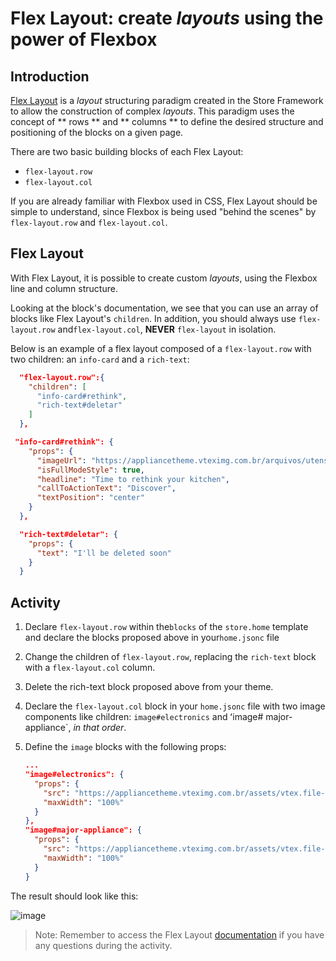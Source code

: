 # Flex Layout: create _layouts_ using the power of Flexbox

## Introduction

[Flex Layout](https://developers.vtex.com/docs/vtex-flex-layout#flex-layout) is a _layout_ structuring paradigm created in the Store Framework to allow the construction of complex _layouts_. This paradigm uses the concept of ** rows ** and ** columns ** to define the desired structure and positioning of the blocks on a given page.

There are two basic building blocks of each Flex Layout:

- `flex-layout.row`
- `flex-layout.col`

If you are already familiar with Flexbox used in CSS, Flex Layout should be simple to understand, since Flexbox is being used "behind the scenes" by `flex-layout.row` and `flex-layout.col`.

## Flex Layout

With Flex Layout, it is possible to create custom _layouts_, using the Flexbox line and column structure.

Looking at the block's documentation, we see that you can use an array of blocks like Flex Layout's `children`. In addition, you should always use `flex-layout.row` and`flex-layout.col`, **NEVER** `flex-layout` in isolation.

Below is an example of a flex layout composed of a `flex-layout.row` with two children: an `info-card` and a `rich-text`:

```json
  "flex-layout.row":{
    "children": [
      "info-card#rethink",
      "rich-text#deletar"
    ]
  },

 "info-card#rethink": {
    "props": {
      "imageUrl": "https://appliancetheme.vteximg.com.br/arquivos/utensilios-cozinha-min.png",
      "isFullModeStyle": true,
      "headline": "Time to rethink your kitchen",
      "callToActionText": "Discover",
      "textPosition": "center"
    }
  },

  "rich-text#deletar": {
    "props": {
      "text": "I'll be deleted soon"
    }
  }
```

## Activity

1. Declare `flex-layout.row` within the`blocks` of the `store.home` template and declare the blocks proposed above in your`home.jsonc` file
2. Change the children of `flex-layout.row`, replacing the `rich-text` block with a `flex-layout.col` column.
3. Delete the rich-text block proposed above from your theme.
4. Declare the `flex-layout.col` block in your `home.jsonc` file with two image components like children: `image#electronics` and ʻimage# major-appliance`, _in that order_.
5. Define the `image` blocks with the following props:

   ```json
   ...
   "image#electronics": {
     "props": {
       "src": "https://appliancetheme.vteximg.com.br/assets/vtex.file-manager-graphql/images/electronics_banner___25d69b49f8224b369375e68513b4d593.png",
       "maxWidth": "100%"
     }
   },
   "image#major-appliance": {
     "props": {
       "src": "https://appliancetheme.vteximg.com.br/assets/vtex.file-manager-graphql/images/major_appliance_banner___bb10093866a127345ddfbcca3efa5022.png",
       "maxWidth": "100%"
     }
   }
   ```

The result should look like this:

![image](https://user-images.githubusercontent.com/12139385/70185681-0c5ed300-16c9-11ea-9260-b88179b508f2.png)

> Note: Remember to access the Flex Layout [documentation](https://developers.vtex.com/docs/vtex-flex-layout#flex-layout) if you have any questions during the activity.
